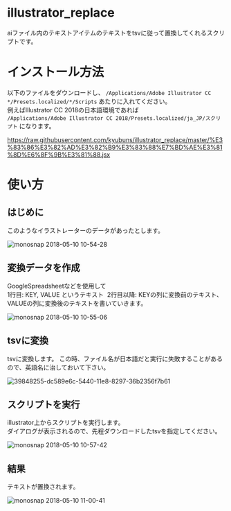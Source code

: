 # illustrator_replace

aiファイル内のテキストアイテムのテキストをtsvに従って置換してくれるスクリプトです。

# インストール方法

以下のファイルをダウンロードし、 `/Applications/Adobe Illustrator CC */Presets.localized/*/Scripts` あたりに入れてください。  
例えばIllustrator CC 2018の日本語環境であれば  
`/Applications/Adobe Illustrator CC 2018/Presets.localized/ja_JP/スクリプト` になります。  

https://raw.githubusercontent.com/kyubuns/illustrator_replace/master/%E3%83%86%E3%82%AD%E3%82%B9%E3%83%88%E7%BD%AE%E3%81%8D%E6%8F%9B%E3%81%88.jsx

# 使い方

## はじめに

このようなイラストレーターのデータがあったとします。

![monosnap 2018-05-10 10-54-28](https://user-images.githubusercontent.com/961165/39848184-85831f40-5440-11e8-9b5b-b9cb58792a34.png)

## 変換データを作成

GoogleSpreadsheetなどを使用して  
1行目: KEY, VALUE というテキスト  
2行目以降: KEYの列に変換前のテキスト、VALUEの列に変換後のテキストを書いていきます。

![monosnap 2018-05-10 10-55-06](https://user-images.githubusercontent.com/961165/39848200-9be23b5e-5440-11e8-8a85-97f4367941ec.png)

## tsvに変換

tsvに変換します。
この時、ファイル名が日本語だと実行に失敗することがあるので、英語名に治しておいて下さい。

![39848255-dc589e6c-5440-11e8-8297-36b2356f7b61](https://user-images.githubusercontent.com/961165/39848400-b84b05d6-5441-11e8-9c3d-64c4e50dfd3c.png)

## スクリプトを実行

illustrator上からスクリプトを実行します。  
ダイアログが表示されるので、先程ダウンロードしたtsvを指定してください。  

![monosnap 2018-05-10 10-57-42](https://user-images.githubusercontent.com/961165/39848271-fc4374ae-5440-11e8-919f-4b84149714d2.png)

## 結果

テキストが置換されます。

![monosnap 2018-05-10 11-00-41](https://user-images.githubusercontent.com/961165/39848343-64b1f75e-5441-11e8-9dbe-2c7400cc6d50.png)
